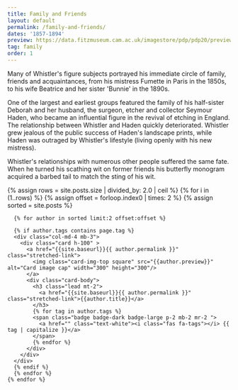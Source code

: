 ```yaml
---
title: Family and Friends
layout: default
permalink: /family-and-friends/
dates: '1857-1894'
preview: https://data.fitzmuseum.cam.ac.uk/imagestore/pdp/pdp20/preview_P_2071_R.jpg
tag: family
order: 1
---
```

Many of Whistler's figure subjects portrayed his immediate circle of family, friends and acquaintances, from his mistress Fumette in Paris in the 1850s, to his wife Beatrice and her sister 'Bunnie' in the 1890s.

One of the largest and earliest groups featured the family of his half-sister Deborah and her husband, the surgeon, etcher and collector Seymour Haden, who became an influential figure in the revival of etching in England. The relationship between Whistler and Haden quickly deteriorated. Whistler grew jealous of the public success of Haden's landscape prints, while Haden was outraged by Whistler's lifestyle (living openly with his new mistress).

Whistler's relationships with numerous other people suffered the same fate. When he turned his scathing wit on former friends his butterfly monogram acquired a barbed tail to match the sting of his wit.

<div class="container mb-3">
  <div class="row">
  {% assign rows =  site.posts.size | divided_by: 2.0 | ceil %}
  {% for i in (1..rows) %}
  {% assign offset = forloop.index0 | times: 2 %}
  {% assign sorted =  site.posts  %}

      {% for author in sorted limit:2 offset:offset %}

      {% if author.tags contains page.tag %}
      <div class="col-md-4 mb-3">
        <div class="card h-100" >
          <a href="{{site.baseurl}}{{ author.permalink }}" class="stretched-link">
            <img class="card-img-top square" src="{{author.preview}}" alt="Card image cap" width="300" height="300"/>
          </a>
          <div class="card-body">
            <h3 class="lead mt-2">
              <a href="{{site.baseurl}}{{ author.permalink }}" class="stretched-link">{{author.title}}</a>
            </h3>
            {% for tag in author.tags %}
            <span class="badge badge-dark badge-large p-2 mb-2 mr-2 ">
              <a href="" class="text-white"><i class="fas fa-tags"></i> {{ tag | capitalize }}</a>
            </span>
            {% endfor %}
          </div>
        </div>
      </div>
      {% endif %}
      {% endfor %}
    {% endfor %}


  </div>
</div>
